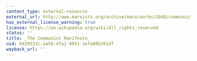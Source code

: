 ```yaml
---
content_type: external-resource
external_url: http://www.marxists.org/archive/marx/works/1848/communist-manifesto/ch01.htm
has_external_license_warning: true
license: https://en.wikipedia.org/wiki/All_rights_reserved
status: ''
title: _The Communist Manifesto_
uid: b829533c-aa56-47a1-9051-1efa88b261df
wayback_url: ''
---
```


